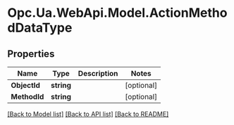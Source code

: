 # Opc.Ua.WebApi.Model.ActionMethodDataType

## Properties

Name | Type | Description | Notes
------------ | ------------- | ------------- | -------------
**ObjectId** | **string** |  | [optional] 
**MethodId** | **string** |  | [optional] 

[[Back to Model list]](../README.md#documentation-for-models) [[Back to API list]](../README.md#documentation-for-api-endpoints) [[Back to README]](../README.md)

